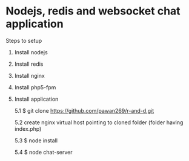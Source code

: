 # Nodejs, redis and websocket chat application

Steps to setup

1. Install nodejs

2. Install redis

3. Install nginx

4. Install php5-fpm

5. Install application

    5.1 $ git clone https://github.com/pawan269/r-and-d.git
    
    5.2 create nginx virtual host pointing to cloned folder (folder having index.php)

    5.3 $ node install

    5.4 $ node chat-server

